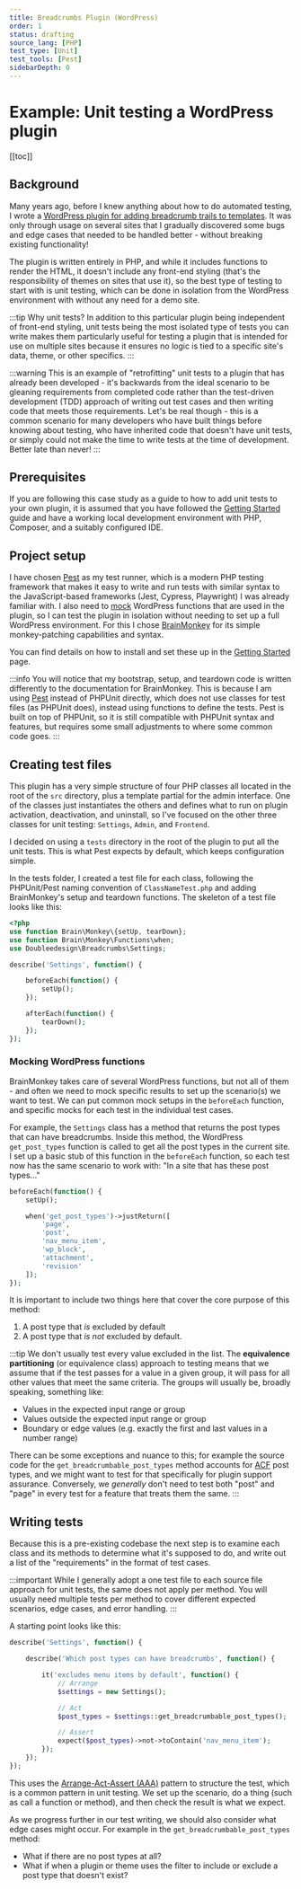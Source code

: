 ```yaml
---
title: Breadcrumbs Plugin (WordPress)
order: 1
status: drafting
source_lang: [PHP]
test_type: [Unit]
test_tools: [Pest]
sidebarDepth: 0
---
```


# Example: Unit testing a WordPress plugin

[[toc]]

## Background

Many years ago, before I knew anything about how to do automated testing, I wrote a [WordPress plugin for adding breadcrumb trails to templates](https://github.com/doubleedesign/doublee-breadcrumbs). It was only through usage on several sites that I gradually discovered some bugs and edge cases that needed to be handled better - without breaking existing functionality!

The plugin is written entirely in PHP, and while it includes functions to render the HTML, it doesn't include any front-end styling (that's the responsibility of themes on sites that use it), so the best type of testing to start with is unit testing, which can be done in isolation from the WordPress environment with without any need for a demo site.

:::tip Why unit tests?
In addition to this particular plugin being independent of front-end styling, unit tests being the most isolated type of tests you can write makes them particularly useful for testing a plugin that is intended for use on multiple sites because it ensures no logic is tied to a specific site's data, theme, or other specifics.
:::

:::warning
This is an example of "retrofitting" unit tests to a plugin that has already been developed - it's backwards from the ideal scenario to be gleaning requirements from completed code rather than the test-driven development (TDD) approach of writing out test cases and then writing code that meets those requirements. Let's be real though - this is a  common scenario for many developers who have built things before knowing about testing, who have inherited code that doesn't have unit tests, or simply could not make the time to write tests at the time of development. Better late than never!
:::


## Prerequisites

If you are following this case study as a guide to how to add unit tests to your own plugin, it is assumed that you have followed the [Getting Started](../setup.md) guide and have a working local development environment with PHP, Composer, and a suitably configured IDE.

## Project setup

I have chosen [Pest](https://pestphp.com/) as my test runner, which is a modern PHP testing framework that makes it easy to write and run tests with similar syntax to the JavaScript-based frameworks (Jest, Cypress, Playwright) I was already familiar with. I also need to [mock](../concepts/mocking.md) WordPress functions that are used in the plugin, so I can test the plugin in isolation without needing to set up a full WordPress environment. For this I chose [BrainMonkey](https://giuseppe-mazzapica.gitbook.io/brain-monkey) for its simple monkey-patching capabilities and syntax.

You can find details on how to install and set these up in the [Getting Started](../setup.md) page.

:::info
You will notice that my bootstrap, setup, and teardown code is written differently to the documentation for BrainMonkey. This is because I am using [Pest](https://pestphp.com) instead of PHPUnit directly, which does not use classes for test files (as PHPUnit does), instead using functions to define the tests. Pest is built on top of PHPUnit, so it is still compatible with PHPUnit syntax and features, but requires some small adjustments to where some common code goes.
:::


## Creating test files

This plugin has a very simple structure of four PHP classes all located in the root of the `src` directory, plus a template partial for the admin interface. One of the classes just instantiates the others and defines what to run on plugin activation, deactivation, and uninstall, so I've focused on the other three classes for unit testing: `Settings`, `Admin`, and `Frontend`.

I decided on using a `tests` directory in the root of the plugin to put all the unit tests. This is what Pest expects by default, which keeps configuration simple.

In the tests folder, I created a test file for each class, following the PHPUnit/Pest naming convention of `ClassNameTest.php` and adding BrainMonkey's setup and teardown functions. The skeleton of a test file looks like this:

```php
<?php
use function Brain\Monkey\{setUp, tearDown};
use function Brain\Monkey\Functions\when;
use Doubleedesign\Breadcrumbs\Settings;

describe('Settings', function() {

	beforeEach(function() {
		setUp();
	});

	afterEach(function() {
		tearDown();
	});
});
```

### Mocking WordPress functions

BrainMonkey takes care of several WordPress functions, but not all of them - and often we need to mock specific results to set up the scenario(s) we want to test. We can put common mock setups in the `beforeEach` function, and specific mocks for each test in the individual test cases.

For example, the `Settings` class has a method that returns the post types that can have breadcrumbs. Inside this method, the WordPress `get_post_types` function is called to get all the post types in the current site. I set up a basic stub of this function in the `beforeEach` function, so each test now has the same scenario to work with: "In a site that has these post types..."

```php
beforeEach(function() {
    setUp();

    when('get_post_types')->justReturn([
        'page',
        'post',
        'nav_menu_item',
        'wp_block',
        'attachment',
        'revision'
    ]);
});
```

It is important to include two things here that cover the core purpose of this method:
1. A post type that _is_ excluded by default
2. A post type that _is not_ excluded by default.

:::tip
We don't usually test every value excluded in the list. The **equivalence partitioning** (or equivalence class) approach to testing means that we assume that if the test passes for a value in a given group, it will pass for all other values that meet the same criteria. The groups will usually be, broadly speaking, something like:
- Values in the expected input range or group
- Values outside the expected input range or group
- Boundary or edge values (e.g. exactly the first and last values in a number range)

There can be some exceptions and nuance to this; for example the source code for the `get_breadcrumbable_post_types` method accounts for [ACF](https://www.advancedcustomfields.com/) post types, and we might want to test for that specifically for plugin support assurance. Conversely, we _generally_ don't need to test both "post" and "page" in every test for a feature that treats them the same.
:::


## Writing tests

Because this is a pre-existing codebase the next step is to examine each class and its methods to determine what it's supposed to do, and write out a list of the "requirements" in the format of test cases. 

:::important 
While I generally adopt a one test file to each source file approach for unit tests, the same does not apply per method. You will usually need multiple tests per method to cover different expected scenarios, edge cases, and error handling.
:::

A starting point looks like this:

```php
describe('Settings', function() {

	describe('Which post types can have breadcrumbs', function() {

		it('excludes menu items by default', function() {
		    // Arrange
			$settings = new Settings();

            // Act
			$post_types = $settings::get_breadcrumbable_post_types();

            // Assert
			expect($post_types)->not->toContain('nav_menu_item');
		});
	});
});
```

This uses the [Arrange-Act-Assert (AAA)](../concepts/patterns.md) pattern to structure the test, which is a common pattern in unit testing. We set up the scenario, do a thing (such as call a function or method), and then check the result is what we expect.

As we progress further in our test writing, we should also consider what edge cases might occur. For example in the `get_breadcrumbable_post_types` method:
- What if there are no post types at all?
- What if when a plugin or theme uses the filter to include or exclude a post type that doesn't exist?